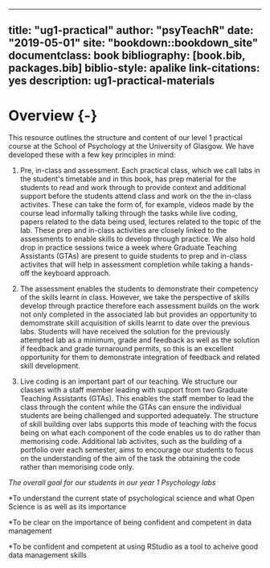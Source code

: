 
--- 
title: "ug1-practical"
author: "psyTeachR"
date: "2019-05-01"
site: "bookdown::bookdown_site"
documentclass: book
bibliography: [book.bib, packages.bib]
biblio-style: apalike
link-citations: yes
description: ug1-practical-materials
---



# Overview {-}

This resource outlines the structure and content of our level 1 practical course at the School of Psychology at the University of Glasgow. We have developed these with a few key principles in mind:

1. Pre, in-class and assessment. Each practical class, which we call labs in the student's timetable and in this book, has prep material for the students to read and work through to provide context and additional support before the students attend class and work on the the in-class activites. These can take the form of, for example, videos made by the course lead informally talking through the tasks while live coding, papers related to the data being used, lectures related to the topic of the lab. These prep and in-class activities are closely linked to the assessments to enable skills to develop through practice. We also hold drop in practice sessions twice a week where Graduate Teaching Assistants (GTAs) are present to guide students to prep and in-class activites that will help in assessment completion while taking a hands-off the keyboard approach.   

2. The assessment enables the students to demonstrate their competency of the skills learnt in class. However, we take the perspective of skills develop through practice therefore each assessment builds on the work not only completed in the associated lab but provides an opportunity to demomstrate skill acquisition of skills learnt to date over the previous labs. Students will have received the solution for the previously attempted lab as a minimum, grade and feedback as well as the solution if feedback and grade turnaround permits, so this is an excellent opportunity for them to demonstrate integration of feedback and related skill development.

3. Live coding is an important part of our teaching. We structure our classes with a staff member leading with support from two Graduate Teaching Assistants (GTAs). This enables the staff member to lead the class through the content while the GTAs can ensure the individual students are being challenged and supported adequately. The structure of skill building over labs supports this mode of teaching with the focus being on what each component of the code enables us to do rather than memorising code. Additional lab activites, such as the building of a portfolio over each semester, aims to encourage our students to focus on the understanding of the aim of the task the obtaining the code rather than memorising code only. 

*The overall goal for our students in our year 1 Psychology labs*

*To understand the current state of psychological science and what Open Science is as well as its importance

*To be clear on the importance of being confident and competent in data management 

*To be confident and competent at using RStudio as a tool to acheive good data management skills 
